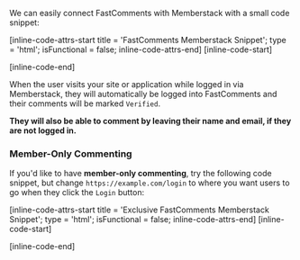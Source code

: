We can easily connect FastComments with Memberstack with a small code snippet:

[inline-code-attrs-start title = 'FastComments Memberstack Snippet'; type = 'html'; isFunctional = false; inline-code-attrs-end]
[inline-code-start]
<script src="https://cdn.fastcomments.com/js/embed-v2.min.js"></script>
<div id="fastcomments-widget"></div>
<script>
    window.$memberstackDom.getCurrentMember().then(({data: member}) => {
        if (member) {
            FastCommentsUI(document.getElementById('fastcomments-widget'), {
                tenantId: "demo",
                urlId: window.location.pathname,
                simpleSSO: {
                    username: member.customFields.name || member.auth.email.replace(/@.+/, ''),
                    email: member.auth.email,
                    avatar: member.customFields.avatar
                }
            });
        } else {
            FastCommentsUI(document.getElementById('fastcomments-widget'), {
                tenantId: "demo",
                urlId: window.location.pathname,
                simpleSSO: null
            });
        }
    })
</script>
[inline-code-end]

When the user visits your site or application while logged in via Memberstack, they will automatically be logged into FastComments and their comments
will be marked `Verified`.

**They will also be able to comment by leaving their name and email, if they are not logged in.**

### Member-Only Commenting

If you'd like to have **member-only commenting**, try the following code snippet, but change `https://example.com/login` to where you want users to go when they click the `Login` button:

[inline-code-attrs-start title = 'Exclusive FastComments Memberstack Snippet'; type = 'html'; isFunctional = false; inline-code-attrs-end]
[inline-code-start]
<script src="https://cdn.fastcomments.com/js/embed-v2.min.js"></script>
<div id="fastcomments-widget"></div>
<script>
    window.$memberstackDom.getCurrentMember().then(({data: member}) => {
        if (member) {
            FastCommentsUI(document.getElementById('fastcomments-widget'), {
                tenantId: "demo",
                urlId: window.location.pathname,
                simpleSSO: {
                    username: member.customFields.name || member.auth.email.replace(/@.+/, ''),
                    email: member.auth.email,
                    avatar: member.customFields.avatar
                }
            });
        } else {
            FastCommentsUI(document.getElementById('fastcomments-widget'), {
                tenantId: "demo",
                urlId: window.location.pathname,
                simpleSSO: {
                    loginURL: 'https://example.com/login'
                }
            });
        }
    })
</script>
[inline-code-end]
